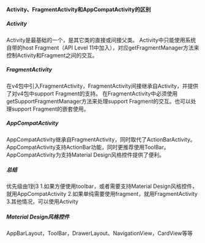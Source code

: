 #### Activity、FragmentActivity和AppCompatActivity的区别

##### Activity
Activity是最基础的一个，是其它类的直接或间接父类。
Activity中只能使用系统自带的host Fragment（API Level 11中加入），对应getFragmentManager方法来控制Activity和Fragment之间的交互。

##### FragmentActivity
在v4包中引入FragmentActivity，FragmentActivity间接继承自Activity，并提供了对v4包中support Fragment的支持。
在FragmentActivity中必须使用getSupportFragmentManager方法来处理support Fragment的交互。也可以处理support Fragment的嵌套使用。

##### AppCompatActivity
AppCompatActivity继承自FragmentActivity，同时取代了ActionBarActivity。
AppCompatActivity支持ActionBar功能，同时更推荐使用ToolBar。AppCompatActivity为支持Material Design风格控件提供了便利。

##### 总结
优先级由1到3
1.如果方便使用toolbar，或者需要支持Material Design风格控件，就用AppCompatActivity
2.如果单纯需要使用fragment，就用FragmentActivity
3.其他情况，可以使用Activity

##### Material Design风格控件
AppBarLayout，ToolBar，DrawerLayout、NavigationView，CardView等等
